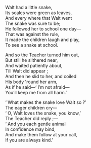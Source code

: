Walt had a little snake,  
   Its scales were green as leaves,  
And every where that Walt went  
   The snake was sure to be;  
He followed her to school one day—  
   That was against the rule,  
It made the children laugh and play,  
   To see a snake at school.  

And so the Teacher turned him out,  
   But still he slithered near,  
And waited patiently about,  
   Till Walt did appear ;  
And then he slid to her, and coiled  
   His body 'round her arm,  
As if he said—‘ I’m not afraid—  
   You’ll keep me from all harm.’  

‘ What makes the snake love Walt so ?’  
   The eager children cry—  
‘ O, Walt loves the snake, you know,’  
   The Teacher did reply ;—  
‘ And you each gentle animal  
   In confidence may bind,  
And make them follow at your call,  
   If you are always kind.’  
